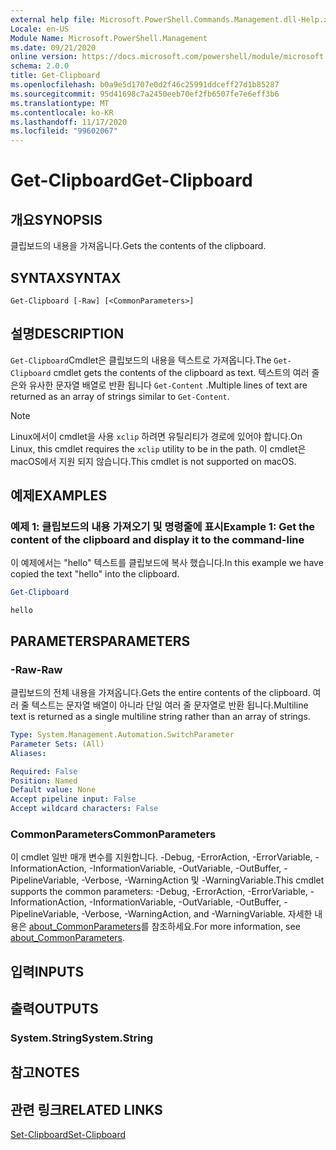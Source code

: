 ```yaml
---
external help file: Microsoft.PowerShell.Commands.Management.dll-Help.xml
Locale: en-US
Module Name: Microsoft.PowerShell.Management
ms.date: 09/21/2020
online version: https://docs.microsoft.com/powershell/module/microsoft.powershell.management/get-clipboard?view=powershell-7.2&WT.mc_id=ps-gethelp
schema: 2.0.0
title: Get-Clipboard
ms.openlocfilehash: b0a9e5d1707e0d2f46c25991ddceff27d1b85287
ms.sourcegitcommit: 95d41698c7a2450eeb70ef2fb6507fe7e6eff3b6
ms.translationtype: MT
ms.contentlocale: ko-KR
ms.lasthandoff: 11/17/2020
ms.locfileid: "99602067"
---
```

# <span data-ttu-id="f3755-102">Get-Clipboard</span><span class="sxs-lookup"><span data-stu-id="f3755-102">Get-Clipboard</span></span>

## <span data-ttu-id="f3755-103">개요</span><span class="sxs-lookup"><span data-stu-id="f3755-103">SYNOPSIS</span></span>
<span data-ttu-id="f3755-104">클립보드의 내용을 가져옵니다.</span><span class="sxs-lookup"><span data-stu-id="f3755-104">Gets the contents of the clipboard.</span></span>

## <span data-ttu-id="f3755-105">SYNTAX</span><span class="sxs-lookup"><span data-stu-id="f3755-105">SYNTAX</span></span>

```
Get-Clipboard [-Raw] [<CommonParameters>]
```

## <span data-ttu-id="f3755-106">설명</span><span class="sxs-lookup"><span data-stu-id="f3755-106">DESCRIPTION</span></span>

<span data-ttu-id="f3755-107">`Get-Clipboard`Cmdlet은 클립보드의 내용을 텍스트로 가져옵니다.</span><span class="sxs-lookup"><span data-stu-id="f3755-107">The `Get-Clipboard` cmdlet gets the contents of the clipboard as text.</span></span> <span data-ttu-id="f3755-108">텍스트의 여러 줄은와 유사한 문자열 배열로 반환 됩니다 `Get-Content` .</span><span class="sxs-lookup"><span data-stu-id="f3755-108">Multiple lines of text are returned as an array of strings similar to `Get-Content`.</span></span>

> [!NOTE]
> <span data-ttu-id="f3755-109">Linux에서이 cmdlet을 사용 `xclip` 하려면 유틸리티가 경로에 있어야 합니다.</span><span class="sxs-lookup"><span data-stu-id="f3755-109">On Linux, this cmdlet requires the `xclip` utility to be in the path.</span></span> <span data-ttu-id="f3755-110">이 cmdlet은 macOS에서 지원 되지 않습니다.</span><span class="sxs-lookup"><span data-stu-id="f3755-110">This cmdlet is not supported on macOS.</span></span>

## <span data-ttu-id="f3755-111">예제</span><span class="sxs-lookup"><span data-stu-id="f3755-111">EXAMPLES</span></span>

### <span data-ttu-id="f3755-112">예제 1: 클립보드의 내용 가져오기 및 명령줄에 표시</span><span class="sxs-lookup"><span data-stu-id="f3755-112">Example 1: Get the content of the clipboard and display it to the command-line</span></span>

<span data-ttu-id="f3755-113">이 예제에서는 "hello" 텍스트를 클립보드에 복사 했습니다.</span><span class="sxs-lookup"><span data-stu-id="f3755-113">In this example we have copied the text "hello" into the clipboard.</span></span>

```powershell
Get-Clipboard
```

```Output
hello
```

## <span data-ttu-id="f3755-114">PARAMETERS</span><span class="sxs-lookup"><span data-stu-id="f3755-114">PARAMETERS</span></span>

### <span data-ttu-id="f3755-115">-Raw</span><span class="sxs-lookup"><span data-stu-id="f3755-115">-Raw</span></span>

<span data-ttu-id="f3755-116">클립보드의 전체 내용을 가져옵니다.</span><span class="sxs-lookup"><span data-stu-id="f3755-116">Gets the entire contents of the clipboard.</span></span> <span data-ttu-id="f3755-117">여러 줄 텍스트는 문자열 배열이 아니라 단일 여러 줄 문자열로 반환 됩니다.</span><span class="sxs-lookup"><span data-stu-id="f3755-117">Multiline text is returned as a single multiline string rather than an array of strings.</span></span>

```yaml
Type: System.Management.Automation.SwitchParameter
Parameter Sets: (All)
Aliases:

Required: False
Position: Named
Default value: None
Accept pipeline input: False
Accept wildcard characters: False
```

### <span data-ttu-id="f3755-118">CommonParameters</span><span class="sxs-lookup"><span data-stu-id="f3755-118">CommonParameters</span></span>

<span data-ttu-id="f3755-119">이 cmdlet 일반 매개 변수를 지원합니다. -Debug, -ErrorAction, -ErrorVariable, -InformationAction, -InformationVariable, -OutVariable, -OutBuffer, -PipelineVariable, -Verbose, -WarningAction 및 -WarningVariable.</span><span class="sxs-lookup"><span data-stu-id="f3755-119">This cmdlet supports the common parameters: -Debug, -ErrorAction, -ErrorVariable, -InformationAction, -InformationVariable, -OutVariable, -OutBuffer, -PipelineVariable, -Verbose, -WarningAction, and -WarningVariable.</span></span> <span data-ttu-id="f3755-120">자세한 내용은 [about_CommonParameters](https://go.microsoft.com/fwlink/?LinkID=113216)를 참조하세요.</span><span class="sxs-lookup"><span data-stu-id="f3755-120">For more information, see [about_CommonParameters](https://go.microsoft.com/fwlink/?LinkID=113216).</span></span>

## <span data-ttu-id="f3755-121">입력</span><span class="sxs-lookup"><span data-stu-id="f3755-121">INPUTS</span></span>

## <span data-ttu-id="f3755-122">출력</span><span class="sxs-lookup"><span data-stu-id="f3755-122">OUTPUTS</span></span>

### <span data-ttu-id="f3755-123">System.String</span><span class="sxs-lookup"><span data-stu-id="f3755-123">System.String</span></span>

## <span data-ttu-id="f3755-124">참고</span><span class="sxs-lookup"><span data-stu-id="f3755-124">NOTES</span></span>

## <span data-ttu-id="f3755-125">관련 링크</span><span class="sxs-lookup"><span data-stu-id="f3755-125">RELATED LINKS</span></span>

[<span data-ttu-id="f3755-126">Set-Clipboard</span><span class="sxs-lookup"><span data-stu-id="f3755-126">Set-Clipboard</span></span>](Set-Clipboard.md)
